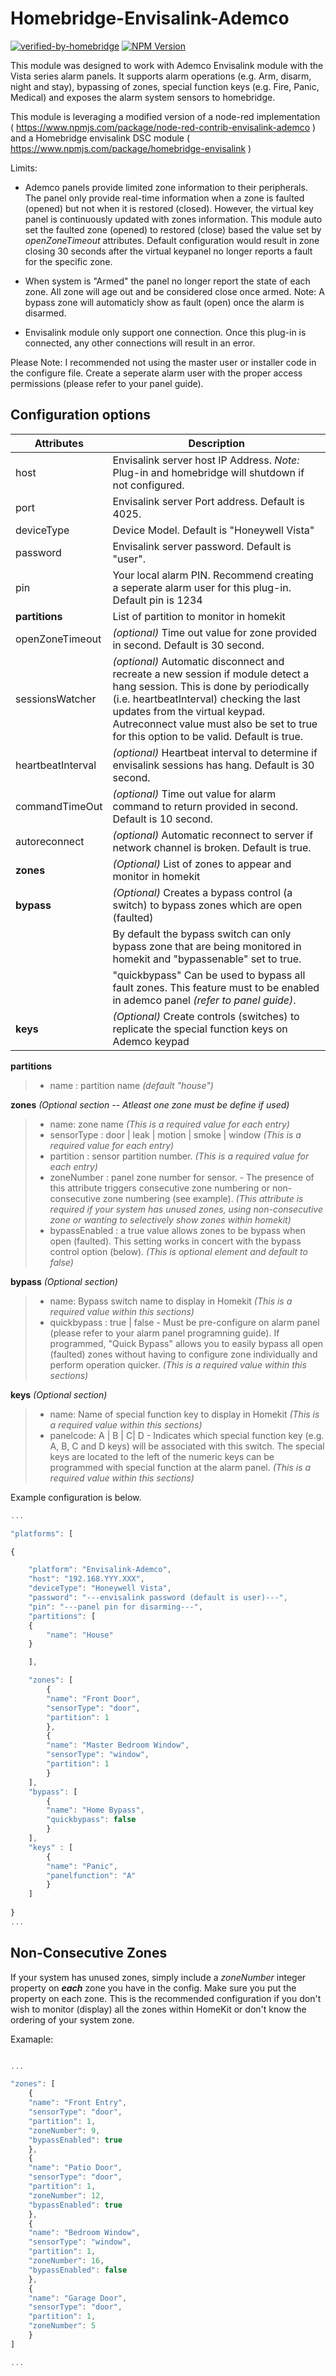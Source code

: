 # Homebridge-Envisalink-Ademco
[![verified-by-homebridge](https://badgen.net/badge/homebridge/verified/purple)](https://github.com/homebridge/homebridge/wiki/Verified-Plugins)
[![NPM Version](https://img.shields.io/npm/v/homebridge-envisalink-ademco.svg)](https://www.npmjs.com/package/homebridge-envisalink-ademco)

This module was designed to work with Ademco Envisalink module with the Vista series alarm panels. It supports alarm operations (e.g. Arm, disarm, night and stay), bypassing of zones, special function keys (e.g. Fire, Panic, Medical) and exposes the alarm system sensors to homebridge.

This module is leveraging a modified version of a node-red implementation ( https://www.npmjs.com/package/node-red-contrib-envisalink-ademco ) and a Homebridge envisalink DSC module ( https://www.npmjs.com/package/homebridge-envisalink )

Limits:

* Ademco panels provide limited zone information to their peripherals. The panel only provide real-time information when a zone is faulted (opened) but not when it is restored (closed). However, the virtual key panel is continuously updated with zones information. This module auto set the faulted zone (opened) to restored (close) based the value set by *openZoneTimeout* attributes. Default configuration would result in zone closing 30 seconds after the virtual keypanel no longer reports a fault for the specific zone.

* When system is "Armed" the panel no longer report the state of each zone. All zone will age out and be considered close once armed. Note: A bypass zone will automaticly show as fault (open) once the alarm is disarmed.

* Envisalink module only support one connection. Once this plug-in is connected, any other connections will result in an error.

Please Note: I recommended not using the master user or installer code in the configure file. Create a seperate alarm user with the proper access permissions (please refer to your panel guide).
  

## Configuration options

| Attributes        | Description                                                                                                              |
| ----------------- | ------------------------------------------------------------------------------------------------------------------------ |
| host              | Envisalink server host IP Address.  *Note:* Plug-in and homebridge will shutdown if not configured.                      |
| port              | Envisalink server Port address. Default is 4025.                                                                         |
| deviceType        | Device Model. Default is "Honeywell Vista"                                                                               |
| password          | Envisalink server password. Default is "user".                                                                           |
| pin               | Your local alarm PIN. Recommend creating a seperate alarm user for this plug-in. Default pin is 1234                     |
| **partitions**    | List of partition to monitor in homekit                                                                                  |
| openZoneTimeout   | *(optional)* Time out value for zone provided in second. Default is 30 second.                             |
| sessionsWatcher | *(optional)*  Automatic disconnect and recreate a new session if module detect a hang session. This is done by periodically (i.e. heartbeatInterval) checking the last updates from the virtual keypad. Autreconnect value must also be set to true for this option to be valid. Default is true. |
| heartbeatInterval | *(optional)* Heartbeat interval to determine if envisalink sessions has hang. Default is 30 second. |
| commandTimeOut    | *(optional)* Time out value for alarm command to return provided in second. Default is 10 second.          |
| autoreconnect     | *(optional)* Automatic reconnect to server if network channel is broken. Default is true.                                        |
| **zones**         | *(Optional)* List of zones to appear and monitor in homekit                                                              |
| **bypass**        | *(Optional)* Creates a bypass control (a switch) to bypass zones which are open (faulted)                                |
|                   | By default the bypass switch can only bypass zone that are being monitored in homekit and "bypassenable" set to true.    |
|                   | "quickbypass" Can be used to bypass all fault zones. This feature must to be enabled in ademco panel *(refer to panel guide)*.                               |
| **keys**          | *(Optional)* Create controls (switches) to replicate the special function keys on Ademco keypad                           |

**partitions**

> - name : partition name *(default "house")*

**zones** *(Optional section -- Atleast one zone must be define if used)*

> - name: zone name  *(This is a required value for each entry)*
> - sensorType :  door | leak | motion | smoke | window  *(This is a required value for each entry)*
> - partition : sensor partition number. *(This is a required value for each entry)*
> - zoneNumber : panel zone number for sensor. - The presence of this attribute triggers consecutive zone numbering or non-consecutive zone numbering (see example). *(This attribute is required if your system has unused zones, using non-consecutive zone or wanting to selectively show zones within homekit)*
> - bypassEnabled : a true value allows zones to be bypass when open (faulted). This setting works in concert with the bypass control option (below). *(This is optional element and default to false)*

**bypass** *(Optional section)*

> - name: Bypass switch name to display in Homekit *(This is a required value within this sections)*
> - quickbypass : true | false   - Must be pre-configure on alarm panel (please refer to your alarm panel programning guide). If programmed, "Quick Bypass" allows you to easily bypass all open (faulted) zones without having to configure zone individually and perform operation quicker. *(This is a required value within this sections)*

**keys** *(Optional section)*
> - name: Name of special function key to display in Homekit *(This is a required value within this sections)*
> - panelcode: A | B | C| D - Indicates which special function key (e.g. A, B, C and D keys) will be associated with this switch. The special keys are located to the left of the numeric keys can be programmed with special function at the alarm panel. *(This is a required value within this sections)*

Example configuration is below.

```javascript
...

"platforms": [

{

    "platform": "Envisalink-Ademco",
    "host": "192.168.YYY.XXX",
    "deviceType": "Honeywell Vista",
    "password": "---envisalink password (default is user)---",
    "pin": "---panel pin for disarming---",
    "partitions": [
    {
        "name": "House"
    }

    ],

    "zones": [
        {
        "name": "Front Door",
        "sensorType": "door",   
        "partition": 1
        },
        {
        "name": "Master Bedroom Window",
        "sensorType": "window",
        "partition": 1
        }
    ],
    "bypass": [
        {
        "name": "Home Bypass",
        "quickbypass": false
        }
    ],
    "keys" : [
        {
        "name": "Panic",
        "panelfunction": "A"
        }
    ]
  
}
...

```

## Non-Consecutive Zones

If your system has unused zones, simply include a *zoneNumber* integer property on ***each*** zone you have in the config. Make sure you put the property on each zone. This is the recommended configuration if you don't wish to monitor (display) all the zones within HomeKit or don't know the ordering of your system zone.

Examaple:

```javascript

...

"zones": [
    {
    "name": "Front Entry",
    "sensorType": "door",
    "partition": 1,
    "zoneNumber": 9,
    "bypassEnabled": true
    },
    {
    "name": "Patio Door",
    "sensorType": "door",
    "partition": 1,
    "zoneNumber": 12,
    "bypassEnabled": true
    },
    {
    "name": "Bedroom Window",
    "sensorType": "window",
    "partition": 1,
    "zoneNumber": 16,
    "bypassEnabled": false
    },
    {
    "name": "Garage Door",
    "sensorType": "door",
    "partition": 1,
    "zoneNumber": 5
    }
]

...
